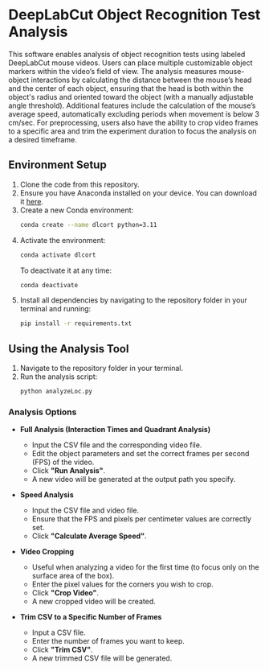 # DeepLabCut Object Recognition Test Analysis

This software enables analysis of object recognition tests using labeled DeepLabCut mouse videos. Users can place multiple customizable object markers within the video’s field of view. The analysis measures mouse-object interactions by calculating the distance between the mouse’s head and the center of each object, ensuring that the head is both within the object's radius and oriented toward the object (with a manually adjustable angle threshold). Additional features include the calculation of the mouse’s average speed, automatically excluding periods when movement is below 3 cm/sec. For preprocessing, users also have the ability to crop video frames to a specific area and trim the experiment duration to focus the analysis on a desired timeframe.

## Environment Setup

1. Clone the code from this repository.
2. Ensure you have Anaconda installed on your device. You can download it [here](https://www.anaconda.com/download/success).
3. Create a new Conda environment:
   ```bash
   conda create --name dlcort python=3.11
   ```
4. Activate the environment:
   ```bash
   conda activate dlcort
   ```
   To deactivate it at any time:
   ```bash
   conda deactivate
   ```
5. Install all dependencies by navigating to the repository folder in your terminal and running:
   ```bash
   pip install -r requirements.txt
   ```

## Using the Analysis Tool

1. Navigate to the repository folder in your terminal.
2. Run the analysis script:
   ```bash
   python analyzeLoc.py
   ```

### Analysis Options

- **Full Analysis (Interaction Times and Quadrant Analysis)**  
  - Input the CSV file and the corresponding video file.
  - Edit the object parameters and set the correct frames per second (FPS) of the video.
  - Click **"Run Analysis"**.
  - A new video will be generated at the output path you specify.

- **Speed Analysis**  
  - Input the CSV file and video file.
  - Ensure that the FPS and pixels per centimeter values are correctly set.
  - Click **"Calculate Average Speed"**.

- **Video Cropping**  
  - Useful when analyzing a video for the first time (to focus only on the surface area of the box).
  - Enter the pixel values for the corners you wish to crop.
  - Click **"Crop Video"**.
  - A new cropped video will be created.

- **Trim CSV to a Specific Number of Frames**  
  - Input a CSV file.
  - Enter the number of frames you want to keep.
  - Click **"Trim CSV"**.
  - A new trimmed CSV file will be generated.

